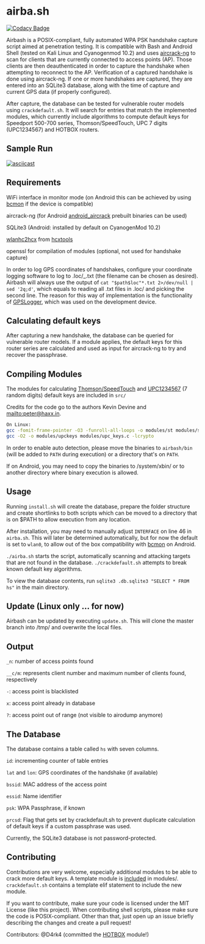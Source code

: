 # airba.sh

[![Codacy Badge](https://api.codacy.com/project/badge/Grade/6edeb433a77c47a5b7a670906fd06006)](https://app.codacy.com/app/tehw0lf/airbash?utm_source=github.com&utm_medium=referral&utm_content=tehw0lf/airbash&utm_campaign=Badge_Grade_Dashboard)

Airbash is a POSIX-compliant, fully automated WPA PSK handshake capture script aimed at penetration testing.
It is compatible with Bash and Android Shell (tested on Kali Linux and Cyanogenmod 10.2) and uses [aircrack-ng](https://aircrack-ng.org) to scan for clients that are currently connected to access points (AP).
Those clients are then deauthenticated in order to capture the handshake when attempting to reconnect to the AP.
Verification of a captured handshake is done using aircrack-ng. If one or more handshakes are captured, they are entered into an SQLite3 database, along with the time of capture and current GPS data (if properly configured).

After capture, the database can be tested for vulnerable router models using `crackdefault.sh`.
It will search for entries that match the implemented modules, which currently include algorithms to compute default keys for
Speedport 500-700 series, Thomson/SpeedTouch, UPC 7 digits (UPC1234567) and HOTBOX routers.

## Sample Run

[![asciicast](https://asciinema.org/a/pIfGjdsqaNoINE5w0ItvfYK2i.svg)](https://asciinema.org/a/pIfGjdsqaNoINE5w0ItvfYK2i)

## Requirements

WiFi interface in monitor mode (on Android this can be achieved by using [bcmon](https://code.google.com/archive/p/bcmon/) if the device is compatible)

aircrack-ng (for Android [android_aircrack](https://github.com/kriswebdev/android_aircrack) prebuilt binaries can be used)

SQLite3 (Android: installed by default on CyanogenMod 10.2)

[wlanhc2hcx](https://github.com/ZerBea/hcxtools/blob/master/wlanhc2hcx.c) from [hcxtools](https://github.com/ZerBea/hcxtools)

openssl for compilation of modules (optional, not used for handshake capture)

In order to log GPS coordinates of handshakes, configure your coordinate logging software to log to .loc/\_.txt (the filename can be chosen as desired). Airbash will always use the output of `cat "$path$loc"*.txt 2>/dev/null | sed '2q;d'`, which equals to reading all .txt files in .loc/ and picking the second line. The reason for this way of implementation is the functionality of [GPSLogger](https://play.google.com/store/apps/details?id=com.mendhak.gpslogger&hl=en), which was used on the development device.

## Calculating default keys

After capturing a new handshake, the database can be queried for vulnerable router models. If a module applies,
the default keys for this router series are calculated and used as input for aircrack-ng to try and recover
the passphrase.

## Compiling Modules

The modules for calculating [Thomson/SpeedTouch](https://packetstormsecurity.com/files/84788/STKeys-Thomson-WPA-Key-Recovery-Tool-1.0.html) and [UPC1234567](https://haxx.in/) (7 random digits) default keys are included in `src/`

Credits for the code go to the authors Kevin Devine and <mailto:peter@haxx.in>.

```bash
On Linux:
gcc -fomit-frame-pointer -O3 -funroll-all-loops -o modules/st modules/stkeys.c -lcrypto
gcc -O2 -o modules/upckeys modules/upc_keys.c -lcrypto
```

In order to enable auto detection, please move the binaries to `airbash/bin` (will be added to `PATH` during execution) or a directory that's on `PATH`.

If on Android, you may need to copy the binaries to /system/xbin/ or to another directory where binary execution is allowed.

## Usage

Running `install.sh` will create the database, prepare the folder structure and create shortlinks to both scripts which can be moved to a directory that is on \$PATH to allow execution from any location.

After installation, you may need to manually adjust `INTERFACE` on line 46 in `airba.sh`. This will later be determined automatically, but for now the default is set to `wlan0`, to allow out of the box compatibility with [bcmon](https://code.google.com/archive/p/bcmon/) on Android.

`./airba.sh` starts the script, automatically scanning and attacking targets that are not found in the database.
`./crackdefault.sh` attempts to break known default key algorithms.

To view the database contents, run `sqlite3 .db.sqlite3 "SELECT * FROM hs"` in the main directory.

## Update (Linux only ... for now)

Airbash can be updated by executing `update.sh`. This will clone the master branch into /tmp/ and overwrite the local files.

## Output

`_n`: number of access points found

`__c/m`: represents client number and maximum number of clients found, respectively

`-`: access point is blacklisted

`x`: access point already in database

`?`: access point out of range (not visible to airodump anymore)

## The Database

The database contains a table called `hs` with seven columns.

`id`: incrementing counter of table entries

`lat` and `lon`: GPS coordinates of the handshake (if available)

`bssid`: MAC address of the access point

`essid`: Name identifier

`psk`: WPA Passphrase, if known

`prcsd`: Flag that gets set by crackdefault.sh to prevent duplicate calculation of default keys if a custom passphrase was used.

Currently, the SQLite3 database is not password-protected.

## Contributing

Contributions are very welcome, especially additional modules to be able to crack more default keys. A template module is [included](https://github.com/tehw0lf/airbash/blob/master/modules/template.sh) in modules/. `crackdefault.sh` contains a template elif statement to include the new module.

If you want to contribute, make sure your code is licensed under the MIT License (like this project).
When contributing shell scripts, please make sure the code is POSIX-compliant.
Other than that, just open up an issue briefly describing the changes and create a pull request!

Contributors:
@D4rk4 (committed the [HOTBOX](https://github.com/tehw0lf/airbash/blob/master/modules/hotbox.sh) module!)
